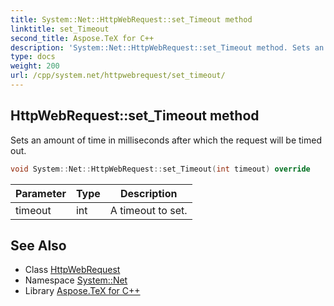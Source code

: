 ```yaml
---
title: System::Net::HttpWebRequest::set_Timeout method
linktitle: set_Timeout
second_title: Aspose.TeX for C++
description: 'System::Net::HttpWebRequest::set_Timeout method. Sets an amount of time in milliseconds after which the request will be timed out in C++.'
type: docs
weight: 200
url: /cpp/system.net/httpwebrequest/set_timeout/
---
```

## HttpWebRequest::set_Timeout method


Sets an amount of time in milliseconds after which the request will be timed out.

```cpp
void System::Net::HttpWebRequest::set_Timeout(int timeout) override
```


| Parameter | Type | Description |
| --- | --- | --- |
| timeout | int | A timeout to set. |

## See Also

* Class [HttpWebRequest](../)
* Namespace [System::Net](../../)
* Library [Aspose.TeX for C++](../../../)
